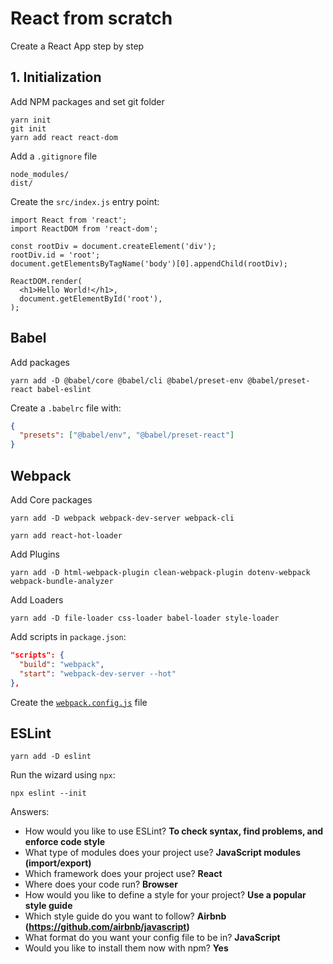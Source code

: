 # React from scratch

Create a React App step by step

## 1. Initialization

Add NPM packages and set git folder
```
yarn init
git init
yarn add react react-dom
```

Add a `.gitignore` file

```
node_modules/
dist/
```

Create the `src/index.js` entry point:
```JSX
import React from 'react';
import ReactDOM from 'react-dom';

const rootDiv = document.createElement('div');
rootDiv.id = 'root';
document.getElementsByTagName('body')[0].appendChild(rootDiv);

ReactDOM.render(
  <h1>Hello World!</h1>,
  document.getElementById('root'),
);

```


## Babel

Add packages
```
yarn add -D @babel/core @babel/cli @babel/preset-env @babel/preset-react babel-eslint
```

Create a `.babelrc` file with:
```JSON
{
  "presets": ["@babel/env", "@babel/preset-react"]
}
```

## Webpack
Add Core packages
```
yarn add -D webpack webpack-dev-server webpack-cli

yarn add react-hot-loader
```

Add Plugins
```
yarn add -D html-webpack-plugin clean-webpack-plugin dotenv-webpack webpack-bundle-analyzer
```

Add Loaders
```
yarn add -D file-loader css-loader babel-loader style-loader
```

Add scripts in `package.json`:

```JSON
"scripts": {
  "build": "webpack",
  "start": "webpack-dev-server --hot"
},
```

Create the [`webpack.config.js`](./webpack.config.js) file


## ESLint

```
yarn add -D eslint
```

Run the wizard using `npx`:
```
npx eslint --init
```

Answers:
* How would you like to use ESLint? **To check syntax, find problems, and enforce code style**
* What type of modules does your project use? **JavaScript modules (import/export)**
* Which framework does your project use? **React**
* Where does your code run? **Browser**
* How would you like to define a style for your project? **Use a popular style guide**
* Which style guide do you want to follow? **Airbnb (https://github.com/airbnb/javascript)**
* What format do you want your config file to be in? **JavaScript**
* Would you like to install them now with npm? **Yes**